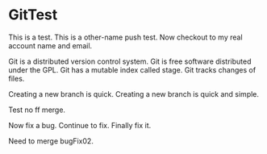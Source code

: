 # GitTest

This is a test.
This is a other-name push test.
Now checkout to my real account name and email.

Git is a distributed version control system.
Git is free software distributed under the GPL.
Git has a mutable index called stage.
Git tracks changes of files.
<!-- 
Add to staged area.
Let's try to remove changes from staged area. -->

Creating a new branch is quick.
Creating a new branch is quick and simple.

Test no ff merge.

Now fix a bug.
Continue to fix.
Finally fix it.

Need to merge bugFix02.